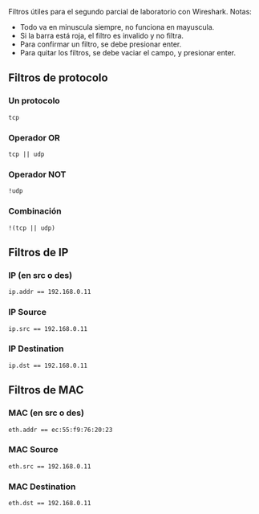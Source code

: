 Filtros útiles para el segundo parcial de laboratorio con Wireshark.
Notas:
- Todo va en minuscula siempre, no funciona en mayuscula.
- Si la barra está roja, el filtro es invalido y no filtra.
- Para confirmar un filtro, se debe presionar enter.
- Para quitar los filtros, se debe vaciar el campo, y presionar enter.
## Filtros de protocolo
### Un protocolo
```
tcp
```
### Operador OR
```
tcp || udp
```
### Operador NOT
```
!udp
```
### Combinación
```
!(tcp || udp)
```
## Filtros de IP
### IP (en src o des)
```
ip.addr == 192.168.0.11
```
### IP Source
```
ip.src == 192.168.0.11
```
### IP Destination
```
ip.dst == 192.168.0.11
```
## Filtros de MAC
### MAC (en src o des)
```
eth.addr == ec:55:f9:76:20:23
```
### MAC Source
```
eth.src == 192.168.0.11
```
### MAC Destination
```
eth.dst == 192.168.0.11
```